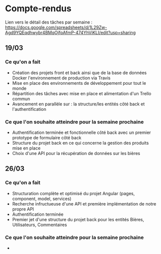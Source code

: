 # Compte-rendus

Lien vers le détail des tâches par semaine : 
https://docs.google.com/spreadsheets/d/1L29Zw-Agd9YQEqdhwybr4BMqOjfpAfmP-474YhViKLI/edit?usp=sharing

## 19/03

### Ce qu'on a fait

- Création des projets front et back ainsi que de la base de données Docker l'environnement de production via Travis
- Mise en place des environnements de développement pour tout le monde
- Répartition des tâches avec mise en place et alimentation d'un Trello commun
- Avancement en parallèle sur : la structure/les entités côté back et l'authentification

### Ce que l'on souhaite atteindre pour la semaine prochaine

- Authentification terminée et fonctionnelle côté back avec un premier prototype de formulaire côté back
- Structure du projet back en ce qui concerne la gestion des produits mise en place
- Choix d'une API pour la récupération de données sur les bières

## 26/03

### Ce qu'on a fait

- Structuration complète et optimisé du projet Angular (pages, component, model, services)
- Recherche infructueuse d'une API et première implémentation de notre propre API
- Authentification terminée
- Premier jet d'une structure du projet back pour les entités Bières, Utilisateurs, Commentaires

### Ce que l'on souhaite atteindre pour la semaine prochaine

- 



